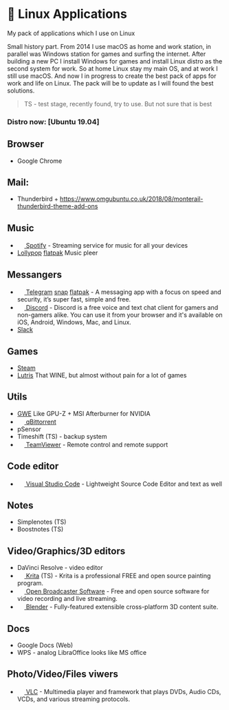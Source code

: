 # 🐧 Linux Applications
My pack of applications which I use on Linux

Small history part. From 2014 I use macOS as home and work station, in parallel was Windows station for games and surfing the internet. After building a new PC I install Windows for games and install Linux distro as the second system for work. So at home Linux stay my main OS, and at work I still use macOS. And now I in progress to create the best pack of apps for work and life on Linux. The pack will be to update as I will found the best solutions.

> TS - test stage, recently found, try to use. But not sure that is best 

### Distro now: [Ubuntu 19.04]

## Browser 
- Google Chrome

## Mail:
- Thunderbird + https://www.omgubuntu.co.uk/2018/08/monterail-thunderbird-theme-add-ons

## Music
- [<img src="https://www.spotify.com/favicon.ico" height="16" /> Spotify](https://www.spotify.com) - Streaming service for music for all your devices
- [Lollypop](https://gitlab.gnome.org/World/lollypop) [flatpak](https://flathub.org/apps/details/org.gnome.Lollypop) Music pleer

## Messangers
- [<img src="https://desktop.telegram.org/img/td_favicon.ico" width="16" height="16" /> Telegram](https://desktop.telegram.org/)  [snap](https://snapcraft.io/telegram-desktop) [flatpak](https://flathub.org/apps/details/org.telegram.desktop) - A messaging app with a focus on speed and security, it’s super fast, simple and free.
- [<img src="https://discordapp.com/assets/07dca80a102d4149e9736d4b162cff6f.ico" width="16" height="16" /> Discord](https://discordapp.com) - Discord is a free voice and text chat client for gamers and non-gamers alike. You can use it from your browser and it's available on iOS, Android, Windows, Mac, and Linux.
- [Slack](https://slack.com)

## Games
- [Steam](https://store.steampowered.com/)
- [Lutris](https://lutris.net/) That WINE, but almost without pain for a lot of games

## Utils
- [GWE](https://gitlab.com/leinardi/gwe) Like GPU-Z + MSI Afterburner for NVIDIA
- [<img src="https://qbittorrent.org/favicon.ico" height="16" /> qBittorrent](https://qbittorrent.org/)
- pSensor
- Timeshift (TS) - backup system 
- [<img src="https://www.teamviewer.com/favicon.ico" height="16" /> TeamViewer](https://www.teamviewer.com) - Remote control and remote support

## Code editor
- [<img src="https://code.visualstudio.com/favicon.ico" height="16" /> Visual Studio Code](https://code.visualstudio.com/) - Lightweight Source Code Editor and text as well

## Notes
- Simplenotes (TS)
- Boostnotes (TS)

## Video/Graphics/3D editors
- DaVinci Resolve - video editor
- [<img src="https://krita.org/wp-content/themes/krita-org-theme/images/favicon.ico" height="16" /> Krita](https://krita.org/) (TS) - Krita is a professional FREE and open source painting program.
- [<img src="https://obsproject.com/favicon.ico" height="16" /> Open Broadcaster Software](https://obsproject.com/) - Free and open source software for video recording and live streaming.
- [<img src="https://www.blender.org/favicon.ico" height="16" /> Blender](https://www.blender.org/) - Fully-featured extensible cross-platform 3D content suite.

## Docs 
- Google Docs (Web)
- WPS - analog LibraOffice looks like MS office

## Photo/Video/Files viwers
- [<img src="http://images.videolan.org/images/favicon.ico" height="16" /> VLC](http://www.videolan.org/vlc/index.html) - Multimedia player and framework that plays DVDs, Audio CDs, VCDs, and various streaming protocols.

